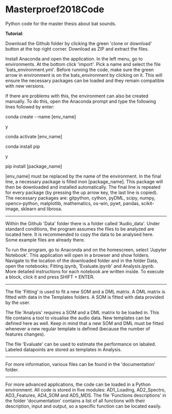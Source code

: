 # Masterproef2018Code
Python code for the master thesis about bat sounds.

**Tutorial**:

Download the Github folder by clicking the green 'clone or download' button at the top right corner. Download as ZIP and extract the files.

Install Anaconda and open the application. In the left menu, go to environments. At the bottom click 'import'. Pick a name and select the file 'bats_environment.yml'. 
Before running the code, make sure the green arrow in environment is on the bats_environment by clicking on it. This will ensure the necessary packages can be loaded and they remain compatible with new versions.

If there are problems with this, the environment can also be created manually. To do this, open the Anaconda prompt and type the following lines followed by enter:

conda create --name [env_name]

y

conda activate [env_name]

conda install pip

y

pip install [package_name]


[env_name] must be replaced by the name of the environment. In the final line, a necessary package is filled inon [package_name]. This package will then be downloaded and installed automatically.
The final line is repeated for every package (by pressing the up arrow key, the last line is copied). 
The necessary packages are: gitpython, cython, pyDML, scipy, numpy, opencv-python, matplotlib, mathematics, os-win, pywt, pandas, scikit-image, sklearn and librosa.

---

Within the Github 'Data' folder there is a folder called 'Audio_data'. Under standard conditions, the program assumes the files to be analyzed are located here. It is recommended to copy the data to be analysed here. Some example files are already there.

To run the program, go to Anaconda and on the homescreen, select 'Jupyter Notebook'. This application will open in a browser and show folders. 
Navigate to the location of the downloaded folder and in the folder Data, open the notebooks: Fitting.ipynb, 'Evaluate.ipynb' and Analysis.ipynb. More detailed instructions for each notebook are written inside. To execute a block, click it and press SHIFT + ENTER.

---

The file 'Fitting' is used to fit a new SOM and a DML matrix. A DML matrix is fitted with data in the Templates folders. A SOM is fitted with data provided by the user.

The file 'Analysis' requires a SOM and a DML matrix to be loaded in. This file contains a tool to visualise the audio data. New templates can be defined here as well. Keep in mind that a new SOM and DML must be fitted whenever a new regular template is defined (because the number of features changes).

The file 'Evaluate' can be used to estimate the performance on labaled. Labeled datapoints are stored as templates in Analysis. 

---

For more information, various files can be found in the 'documentation' folder.

--- 

For more advanced applications, the code can be loaded in a Python environment. All code is stored in five modules: AD1_Loading, AD2_Spectro, AD3_Features, AD4_SOM and AD5_MDS. The file 'Functions descriptions' in the folder 'documentation' contains a list of all functions with their description, input and output, so a specific function can be located easily. 
